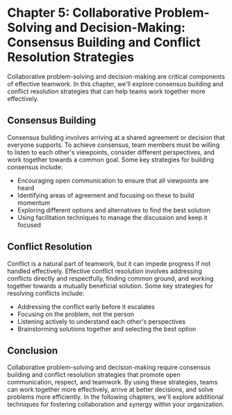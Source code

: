 Chapter 5: Collaborative Problem-Solving and Decision-Making: Consensus Building and Conflict Resolution Strategies
===================================================================================================================

Collaborative problem-solving and decision-making are critical components of effective teamwork. In this chapter, we'll explore consensus building and conflict resolution strategies that can help teams work together more effectively.

Consensus Building
------------------

Consensus building involves arriving at a shared agreement or decision that everyone supports. To achieve consensus, team members must be willing to listen to each other's viewpoints, consider different perspectives, and work together towards a common goal. Some key strategies for building consensus include:

* Encouraging open communication to ensure that all viewpoints are heard
* Identifying areas of agreement and focusing on these to build momentum
* Exploring different options and alternatives to find the best solution
* Using facilitation techniques to manage the discussion and keep it focused

Conflict Resolution
-------------------

Conflict is a natural part of teamwork, but it can impede progress if not handled effectively. Effective conflict resolution involves addressing conflicts directly and respectfully, finding common ground, and working together towards a mutually beneficial solution. Some key strategies for resolving conflicts include:

* Addressing the conflict early before it escalates
* Focusing on the problem, not the person
* Listening actively to understand each other's perspectives
* Brainstorming solutions together and selecting the best option

Conclusion
----------

Collaborative problem-solving and decision-making require consensus building and conflict resolution strategies that promote open communication, respect, and teamwork. By using these strategies, teams can work together more effectively, arrive at better decisions, and solve problems more efficiently. In the following chapters, we'll explore additional techniques for fostering collaboration and synergy within your organization.

